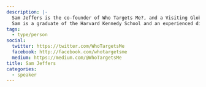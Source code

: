 ```yaml
---
description: |-
  Sam Jeffers is the co-founder of Who Targets Me?, and a Visiting Global Fellow at the Ryerson Leadership Lab, an action-oriented think tank building new leadership to tackle some of our most pressing challenges related to education, the environment, and democracy.
  Sam is a graduate of the Harvard Kennedy School and an experienced digital strategist who ran campaigns across Europe as Managing Director of Blue State Digital's UK office (the agency that helped elect President Obama in 2008 and 2012). He currently consults for clients including the City of London, and the United Kingdom's largest trade union.
tags:
  - type/person
social:
  twitter: https://twitter.com/WhoTargetsMe
  facebook: http://facebook.com/whotargetsme
  medium: https://medium.com/@WhoTargetsMe
title: Sam Jeffers
categories:
  - speaker
---
```


